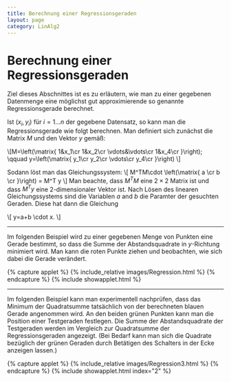 ```yaml
---
title: Berechnung einer Regressionsgeraden
layout: page
category: LinAlg2
---
```

# Berechnung einer Regressionsgeraden

Ziel dieses Abschnittes ist es zu erläutern, wie man zu einer gegebenen Datenmenge eine
möglichst gut approximierende so genannte Regressionsgerade berechnet.

Ist $(x_i,y_i)$ für $i=1\ldots n$ der gegebene Datensatz, so kann man die Regressionsgerade wie folgt berechnen. Man definiert sich zunächst die Matrix $M$ und den Vektor $y$ gemäß:

\\[M=\left(\matrix{
1&x_1\cr
1&x_2\cr
\vdots&\vdots\cr
1&x_4\cr
}\right);
\qquad y=\left(\matrix{
y_1\cr
y_2\cr
\vdots\cr
y_4\cr
}\right)
\\]

Sodann löst man das Gleichungssystem:
\\[
M^TM\cdot \left(\matrix{
a \cr
b \cr
}\right) = M^T y
\\]
Man beachte, dass $M^TM$ eine $2\times 2$ Matrix ist und dass
$M^Ty$ eine $2$-dimensionaler Vektor ist. Nach Lösen des linearen Gleichungssystems
sind die Variablen $a$ and $b$  die Paramter der gesuchten Geraden. Diese hat dann die Gleichung

\\[
y=a+b \cdot x.
\\]

---

Im folgenden Beispiel wird zu einer gegebenen Menge von Punkten eine Gerade bestimmt,
so dass die Summe der Abstandsquadrate in $y$-Richtung minimiert wird.
Man kann die roten Punkte ziehen und beobachten, wie sich dabei die Gerade verändert.

{% capture applet %} {% include_relative images/Regression.html %} {% endcapture %}
{% include showapplet.html %}


---

Im folgenden Beispiel kann man experimentell nachprüfen, dass das Minimum der Quadratsumme tatsächlich
von der berechneten blauen Gerade angenommen wird.
An den beiden grünen Punkten kann man die Position einer Testgeraden festlegen.
Die Summe der Abstandsquadrate der Testgeraden werden im Vergleich zur Quadratsumme der Regressionsgeraden angezeigt.
(Bei Bedarf kann man sich die Quadrate bezüglich der grünen Geraden durch Betätigen des Schalters in der Ecke anzeigen lassen.)

{% capture applet %} {% include_relative images/Regression3.html %} {% endcapture %}
{% include showapplet.html index="2" %}
